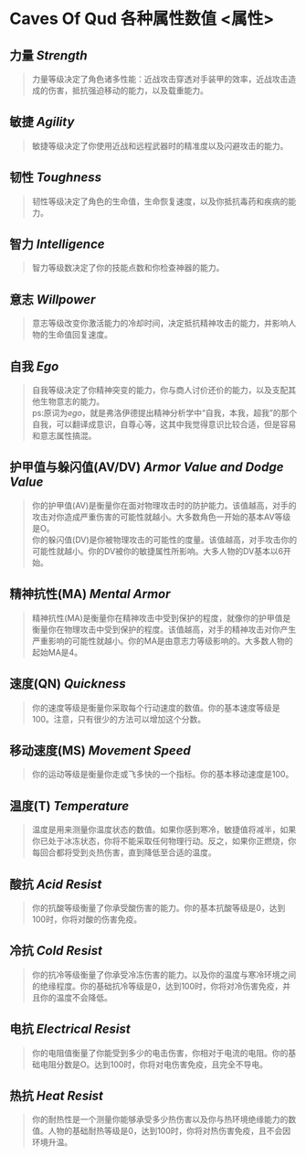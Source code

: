 # Caves Of Qud 各种属性数值 <属性>

## 力量 *Strength*

> 力量等级决定了角色诸多性能：近战攻击穿透对手装甲的效率，近战攻击造成的伤害，抵抗强迫移动的能力，以及载重能力。

## 敏捷 *Agility*

>敏捷等级决定了你使用近战和远程武器时的精准度以及闪避攻击的能力。

## 韧性 *Toughness*

>韧性等级决定了角色的生命值，生命恢复速度，以及你抵抗毒药和疾病的能力。

## 智力 *Intelligence*

>智力等级数决定了你的技能点数和你检查神器的能力。

## 意志 *Willpower*

>意志等级改变你激活能力的冷却时间，决定抵抗精神攻击的能力，并影响人物的生命值回复速度。

## 自我 *Ego*

>自我等级决定了你精神突变的能力，你与商人讨价还价的能力，以及支配其他生物意志的能力。\
>ps:原词为*ego*，就是弗洛伊德提出精神分析学中“自我，本我，超我”的那个自我，可以翻译成意识，自尊心等，这其中我觉得意识比较合适，但是容易和意志属性搞混。

## 护甲值与躲闪值(AV/DV) *Armor Value and Dodge Value*

>你的护甲值(AV)是衡量你在面对物理攻击时的防护能力。该值越高，对手的攻击对你造成严重伤害的可能性就越小。大多数角色一开始的基本AV等级是O。\
>你的躲闪值(DV)是你被物理攻击的可能性的度量。该值越高，对手攻击你的可能性就越小。你的DV被你的敏捷属性所影响。大多人物的DV基本以6开始。

## 精神抗性(MA) *Mental Armor*

>精神抗性(MA)是衡量你在精神攻击中受到保护的程度，就像你的护甲值是衡量你在物理攻击中受到保护的程度。该值越高，对手的精神攻击对你产生严重影响的可能性就越小。你的MA是由意志力等级影响的。大多数人物的起始MA是4。

## 速度(QN) *Quickness*

>你的速度等级是衡量你采取每个行动速度的数值。你的基本速度等级是100。注意，只有很少的方法可以增加这个分数。

## 移动速度(MS) *Movement Speed*

>你的运动等级是衡量你走或飞多快的一个指标。你的基本移动速度是100。

## 温度(T) *Temperature*

>温度是用来测量你温度状态的数值。如果你感到寒冷，敏捷值将减半，如果你已处于冰冻状态，你将不能采取任何物理行动。反之，如果你正燃烧，你每回合都将受到炎热伤害，直到降低至合适的温度。

## 酸抗 *Acid Resist*

> 你的抗酸等级衡量了你承受酸伤害的能力。你的基本抗酸等级是0，达到100时，你将对酸的伤害免疫。

## 冷抗 *Cold Resist*

>你的抗冷等级衡量了你承受冷冻伤害的能力。以及你的温度与寒冷环境之间的绝缘程度。你的基础抗冷等级是0，达到100时，你将对冷伤害免疫，并且你的温度不会降低。

## 电抗 *Electrical Resist*

>你的电阻值衡量了你能受到多少的电击伤害，你相对于电流的电阻。你的基础电阻分数是O。达到100时，你将对电伤害免疫，且完全不导电。

## 热抗 *Heat Resist*

>你的耐热性是一个测量你能够承受多少热伤害以及你与热环境绝缘能力的数值。人物的基础耐热等级是0，达到100时，你将对热伤害免疫，且不会因环境升温。
